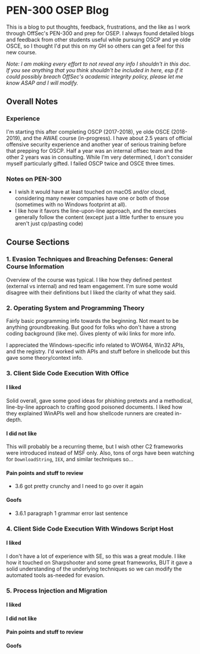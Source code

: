 # PEN-300 OSEP Blog
This is a blog to put thoughts, feedback, frustrations, and the like as I work through OffSec's PEN-300 and prep for OSEP. I always found detailed blogs and feedback from other students useful while pursuing OSCP and ye olde OSCE, so I thought I'd put this on my GH so others can get a feel for this new course.

*Note: I am making every effort to not reveal any info I shouldn't in this doc. If you see anything that you think shouldn't be included in here, esp if it could possibly breach OffSec's academic integrity policy, please let me know ASAP and I will modify.*

## Overall Notes
### Experience
I'm starting this after completing OSCP (2017-2018), ye olde OSCE (2018-2019), and the AWAE course (in-progress). I have about 2.5 years of official offensive security experience and another year of serious training before that prepping for OSCP. Half a year was an internal offsec team and the other 2 years was in consulting. While I'm very determined, I don't consider myself particularly gifted. I failed OSCP twice and OSCE three times.

### Notes on PEN-300
- I wish it would have at least touched on macOS and/or cloud, considering many newer companies have one or both of those (sometimes with no Windows footprint at all).
- I like how it favors the line-upon-line approach, and the exercises generally follow the content (except just a little further to ensure you aren't just cp/pasting code)

## Course Sections
### 1. Evasion Techniques and Breaching Defenses: General Course Information
Overview of the course was typical. I like how they defined pentest (external vs internal) and red team engagement. I'm sure some would disagree with their definitions but I liked the clarity of what they said.

### 2. Operating System and Programming Theory
Fairly basic programming info towards the beginning. Not meant to be anything groundbreaking. But good for folks who don't have a strong coding background (like me). Gives plenty of wiki links for more info.

I appreciated the Windows-specific info related to WOW64, Win32 APIs, and the registry. I'd worked with APIs and stuff before in shellcode but this gave some theory/context info.

### 3. Client Side Code Execution With Office
#### I liked
Solid overall, gave some good ideas for phishing pretexts and a methodical, line-by-line approach to crafting good poisoned documents. I liked how they explained WinAPIs well and how shellcode runners are created in-depth.

#### I did not like
This will probably be a recurring theme, but I wish other C2 frameworks were introduced instead of MSF only. Also, tons of orgs have been watching for `DownloadString`, `IEX`, and similar techniques so...

#### Pain points and stuff to review
- 3.6 got pretty crunchy and I need to go over it again

#### Goofs
- 3.6.1 paragraph 1 grammar error last sentence

### 4. Client Side Code Execution With Windows Script Host
#### I liked
I don't have a lot of experience with SE, so this was a great module. I like how it touched on Sharpshooter and some great frameworks, BUT it gave a solid understanding of the underlying techniques so we can modify the automated tools as-needed for evasion.

### 5. Process Injection and Migration
#### I liked

#### I did not like

#### Pain points and stuff to review

#### Goofs
